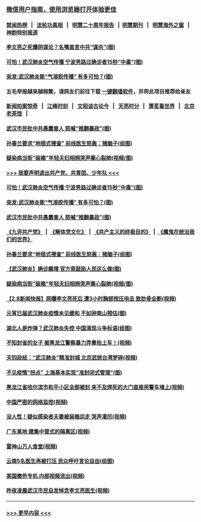 ### [微信用户指南，使用浏览器打开体验更佳](https://github.com/gfw-breaker/banned-news1/blob/master/indexes/wechat-guide.md?t=0)
#### [禁闻热榜](热点新闻.md?t=0)  &nbsp;&nbsp;|&nbsp;&nbsp; [法轮功真相](https://github.com/gfw-breaker/truth/blob/master/README.md?t=0) &nbsp;&nbsp;|&nbsp;&nbsp; [明慧二十周年报告](https://github.com/gfw-breaker/mh-reports/blob/master/README.md?t=0) &nbsp;&nbsp;|&nbsp;&nbsp;[明慧期刊](https://github.com/gfw-breaker/mh-qikan) &nbsp;&nbsp;|&nbsp;&nbsp; [明慧海外之窗](https://github.com/gfw-breaker/mh-news/blob/master/README.md?t=0) &nbsp;&nbsp;|&nbsp;&nbsp; [神韵特别报道](https://github.com/gfw-breaker/mh-news/blob/master/shenyun.md?t=0)
#### [李文亮之死爆阴谋论？名嘴直言中共“谋杀”(图)](../pages/p1/922470.md?t=02090922) 
#### [可怕！武汉肺炎空气传播 宁波男路过确诊者15秒“中毒”(图)](../pages/p1/922466.md?t=02090922) 
#### [突发:武汉肺炎能“气溶胶传播” 有多可怕？(图)](../pages/p1/922453.md?t=02090922) 
#### 五毛举报越来越频繁，请网友们前往下载 [一键翻墙软件](https://github.com/gfw-breaker/ssr-accounts)，并将此项目推荐给亲友
#### [新闻拍案惊奇](https://github.com/gfw-breaker/banned-news1/blob/master/pages/link4.md) &nbsp;&nbsp;|&nbsp;&nbsp; [江峰时刻](https://github.com/gfw-breaker/banned-news1/blob/master/pages/link4.md) &nbsp;&nbsp;|&nbsp;&nbsp; [文昭谈古论今](https://github.com/gfw-breaker/banned-news1/blob/master/pages/link4.md) &nbsp;&nbsp;|&nbsp;&nbsp; [天亮时分](https://github.com/gfw-breaker/banned-news1/blob/master/pages/link4.md) &nbsp;&nbsp;|&nbsp;&nbsp; [萧茗看世界](https://github.com/gfw-breaker/banned-news1/blob/master/pages/link4.md) &nbsp;&nbsp;|&nbsp;&nbsp; [北京老茶馆](https://github.com/gfw-breaker/banned-news1/blob/master/pages/link4.md) &nbsp;&nbsp;|&nbsp;&nbsp; 
#### [武汉市民批中共愚蠢害人 怒喊“推翻暴政”(图)](../pages/p1/922450.md?t=02090922) 
#### [孙春兰要求“地毯式搜查” 前线医生怒轰：猪脑子(组图)](../pages/p1/922448.md?t=02090922) 
#### [疑染病当街“装箱”年轻夫妇相拥哭声撕心裂肺(视频/图)](../pages/p1/922439.md?t=02090922) 
#### [>>> 我要声明退出共产党、共青团、少年队 <<<](https://github.com/begood0513/goodnews/blob/master/quit/letter.md) 
#### [可怕！武汉肺炎空气传播 宁波男路过确诊者15秒“中毒”(图)](../pages/p1/922466.md?t=02090922) 
#### [突发:武汉肺炎能“气溶胶传播” 有多可怕？(图)](../pages/p1/922453.md?t=02090922) 
#### [武汉市民批中共愚蠢害人 怒喊“推翻暴政”(图)](../pages/p1/922450.md?t=02090922) 
#### [《九评共产党》](https://github.com/begood0513/9ping.md/blob/master/README.md) &nbsp;|&nbsp; [《解体党文化》](../../../../jtdwh.md/blob/master/README.md)  &nbsp;|&nbsp; [《共产主义的终极目的》](../../../../gczydzjmd.md/blob/master/README.md) &nbsp;|&nbsp; [《魔鬼在统治我们的世界》](../../../../mgztzwmdsj.md/blob/master/README.md) 
#### [孙春兰要求“地毯式搜查” 前线医生怒轰：猪脑子(组图)](../pages/p1/922448.md?t=02090922) 
#### [【武汉肺炎】确诊飙增 官方竟鼓励人民这么做(图)](../pages/p1/922446.md?t=02090922) 
#### [疑染病当街“装箱”年轻夫妇相拥哭声撕心裂肺(视频/图)](../pages/p1/922439.md?t=02090922) 
#### [【2.8新闻快报】网曝李文亮死后 遭3小时胸部按压电击 致肋骨全断(视频)](../pages/p1/922322.md?t=02090922) 
#### [元宵已届武汉肺炎疫情未见缓和 不如钟南山预估(图)](../pages/p1/922432.md?t=02090922) 
#### [湖北人是炸弹？武汉肺炎失控 中国涌现斗争标语(组图)](../pages/p1/922436.md?t=02090922) 
#### [不知封省的女子 被黑龙江警察暴力弄晕抬上车！(视频)](../pages/p1/922415.md?t=02090922) 
#### [天钧政经：“武汉肺炎”精准封城 北京武统台湾梦碎(视频)](../pages/p1/922412.md?t=02090922) 
#### [不见疫情“拐点” 上海基本实现“准封闭式管理”(图)](../pages/p1/922407.md?t=02090922) 
#### [黑龙江省哈尔滨市和平小区全部被封 来不及焊死的大门直接用警车堵上(视频)](../pages/p1/922398.md?t=02090922) 
#### [中国严密的网络监控(视频)](../pages/p1/922397.md?t=02090922) 
#### [没人性！疑似感染者夫妻被装箱运走 哭声凄厉(视频)](../pages/p1/922401.md?t=02090922) 
#### [广东某地 建集中营式的隔离区(视频)](../pages/p1/922396.md?t=02090922) 
#### [雷神山万人食堂(视频)](../pages/p1/922395.md?t=02090922) 
#### [云南5名医生再被打压 民众呼吁言论自由(组图)](../pages/p1/922383.md?t=02090922) 
#### [美国撤侨专机 内部视频流出(视频)](../pages/p1/922394.md?t=02090922) 
#### [昨夜凌晨武汉市民自发悼念李文亮医生(视频)](../pages/p1/922393.md?t=02090922) 

----
#### [ >>> 更早内容 <<< ](../indexes/p1-earlier.md)
